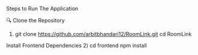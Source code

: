 Steps to Run The Application


🔍 Clone the Repository
1) git clone https://github.com/arbitbhandari12/RoomLink.git
cd RoomLink


Install Frontend Dependencies
2) cd frontend
npm install
